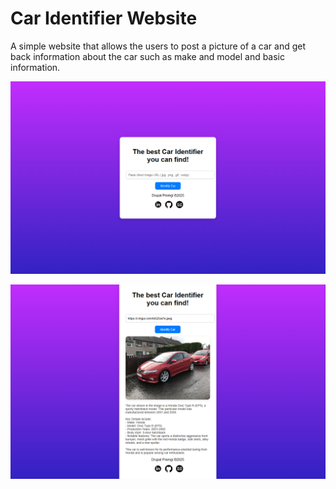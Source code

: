 # Car Identifier Website

A simple website that allows the users to post a picture of a car and get back information about the car such as make and model and basic information.

![screenshot](car-identifier.png)



![screenshot](car-identifier-honda.png)
